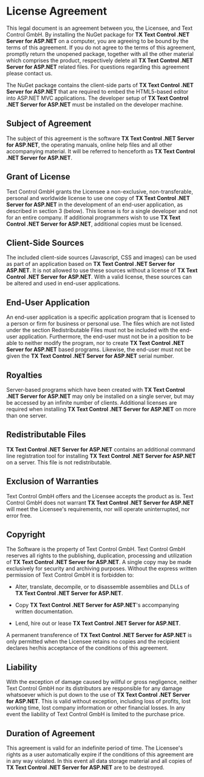﻿# License Agreement

This legal document is an agreement between you, the Licensee, and Text Control GmbH. By installing the NuGet package for **TX Text Control .NET Server for ASP.NET** on a computer, you are agreeing to be bound by the terms of this agreement. If you do not agree to the terms of this agreement, promptly return the unopened package, together with all the other material which comprises the product, respectively delete all **TX Text Control .NET Server for ASP.NET** related files. For questions regarding this agreement please contact us.

The NuGet package contains the client-side parts of **TX Text Control .NET Server for ASP.NET** that are required to embed the HTML5-based editor into ASP.NET MVC applications. The developer setup of **TX Text Control .NET Server for ASP.NET** must be installed on the developer machine.

## Subject of Agreement

The subject of this agreement is the software **TX Text Control .NET Server for ASP.NET**, the operating manuals, online help files and all other accompanying material. It will be referred to henceforth as **TX Text Control .NET Server for ASP.NET**.

## Grant of License

Text Control GmbH grants the Licensee a non-exclusive, non-transferable, personal and worldwide license to use one copy of **TX Text Control .NET Server for ASP.NET** in the development of an end-user application, as described in section 3 (below). This license is for a single developer and not for an entire company. If additional programmers wish to use **TX Text Control .NET Server for ASP.NET**, additional copies must be licensed.

## Client-Side Sources

The included client-side sources (Javascript, CSS and images) can be used as part of an application based on **TX Text Control .NET Server for ASP.NET**. It is not allowed to use these sources without a license of **TX Text Control .NET Server for ASP.NET**. With a valid license, these sources can be altered and used in end-user applications.

## End-User Application

An end-user application is a specific application program that is licensed to a person or firm for business or personal use. The files which are not listed under the section Redistributable Files must not be included with the end-user application. Furthermore, the end-user must not be in a position to be able to neither modify the program, nor to create **TX Text Control .NET Server for ASP.NET** based programs. Likewise, the end-user must not be given the **TX Text Control .NET Server for ASP.NET** serial number.

## Royalties

Server-based programs which have been created with **TX Text Control .NET Server for ASP.NET** may only be installed on a single server, but may be accessed by an infinite number of clients. Additional licenses are required when installing **TX Text Control .NET Server for ASP.NET** on more than one server.

## Redistributable Files

**TX Text Control .NET Server for ASP.NET** contains an additional command line registration tool for installing **TX Text Control .NET Server for ASP.NET** on a server. This file is not redistributable.

## Exclusion of Warranties

Text Control GmbH offers and the Licensee accepts the product as is. Text Control GmbH does not warrant **TX Text Control .NET Server for ASP.NET** will meet the Licensee's requirements, nor will operate uninterrupted, nor error free.

## Copyright

The Software is the property of Text Control GmbH. Text Control GmbH reserves all rights to the publishing, duplication, processing and utilization of **TX Text Control .NET Server for ASP.NET**. A single copy may be made exclusively for security and archiving purposes. Without the express written permission of Text Control GmbH it is forbidden to:

- Alter, translate, decompile, or to disassemble assemblies and DLLs of **TX Text Control .NET Server for ASP.NET**.

- Copy **TX Text Control .NET Server for ASP.NET**'s accompanying written documentation.

- Lend, hire out or lease **TX Text Control .NET Server for ASP.NET**.

A permanent transference of **TX Text Control .NET Server for ASP.NET** is only permitted when the Licensee retains no copies and the recipient declares her/his acceptance of the conditions of this agreement.

## Liability

With the exception of damage caused by willful or gross negligence, neither Text Control GmbH nor its distributors are responsible for any damage whatsoever which is put down to the use of **TX Text Control .NET Server for ASP.NET**. This is valid without exception, including loss of profits, lost working time, lost company information or other financial losses. In any event the liability of Text Control GmbH is limited to the purchase price.

## Duration of Agreement

This agreement is valid for an indefinite period of time. The Licensee's rights as a user automatically expire if the conditions of this agreement are in any way violated. In this event all data storage material and all copies of **TX Text Control .NET Server for ASP.NET** are to be destroyed.
